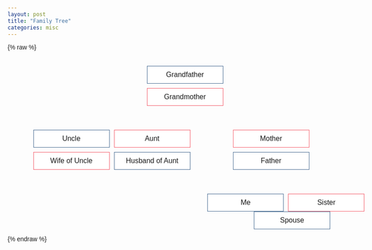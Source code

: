 ```yaml
---
layout: post
title: "Family Tree"
categories: misc
---
```


{% raw %}
<html lang="en">
<head>
  <meta charset="UTF-8">
  <meta name="viewport" content="width=device-width, initial-scale=1.0">
  <title>Family Tree</title>
  <style>
    body {
      font-family: Arial, sans-serif;
      margin: 20px;
    }

    .tree {
      display: flex;
      justify-content: center;
      align-items: center;
      height: 70vh;
      margin-top: 20vh;
    }

    .person {
      border: 1px solid black;
      padding: 10px;
      min-width: 150px;
      background-color: #FFFFFF;
      display: inline-block;
    }

    .person.female {
      border-color: #F45B69;
    }

    .person.male {
      border-color: #456990;
    }

    .person div {
      text-align: center;
    }

    .person .name {
      font-size: 16px;
    }

    .person .parentDrop, .person .spouseDrop, .person .childDrop {
      border: 1px dashed #000000;
      width: auto;
      min-width: 80px;
      min-height: 80px;
      display: inline-block;
      vertical-align: top;
      position: relative;
      padding-top: 15px;
    }

    .person .parentDrop>span,
    .person .spouseDrop>span,
    .person .childDrop>span {
      position: absolute;
      top: 2px;
      left: 2px;
      font-weight: bold;
    }

    .parentDrop>.person,
    .spouseDrop>.person,
    .childDrop>.person {
      margin-top: 20px;
    }

    .tree ul {
      padding-top: 20px;
      position: relative;
      transition: all 0.5s;
      -webkit-transition: all 0.5s;
      -moz-transition: all 0.5s;
    }

    .tree li {
      display: table-cell;
      text-align: center;
      list-style-type: none;
      position: relative;
      padding: 20px 5px 0 5px;
      transition: all 0.5s;
      -webkit-transition: all 0.5s;
      -moz-transition: all 0.5s;
    }

    .tree li::before, .tree li::after {
      content: '';
      position: absolute;
      top: 0;
      right: 50%;
      border-top: 1px solid #ccc;
      width: 50%;
      height: 20px;
    }

    .tree li::after {
      right: auto;
      left: 50%;
      border-left: 1px solid #ccc;
    }

    .tree li:only-child::after, .tree li:only-child::before {
      display: none;
    }

    .tree li:only-child {
      padding-top: 0;
    }

    .tree li:first-child::before, .tree li:last-child::after {
      border: 0 none;
    }

    .tree li:last-child::before {
      border-right: 1px solid #ccc;
      border-radius: 0 5px 0 0;
      -webkit-border-radius: 0 5px 0 0;
      -moz-border-radius: 0 5px 0 0;
    }

    .tree li:first-child::after {
      border-radius: 5px 0 0 0;
      -webkit-border-radius: 5px 0 0 0;
      -moz-border-radius: 5px 0 0 0;
    }

    .tree ul ul::before {
      content: '';
      position: absolute;
      top: 0;
      left: 50%;
      border-left: 1px solid #ccc;
      width: 0;
      height: 20px;
    }

    .tree li .parent {
      transition: all 0.5s;
      -webkit-transition: all 0.5s;
      -moz-transition: all 0.5s;
      margin-top: 10px;
    }

    .tree li .parent::before {
      content: '';
      position: absolute;
      top: 40px;
      left: 50%;
      border-left: 1px solid #ccc;
      border-right: 1px solid #ccc;
      width: 3px;
      height: 10px;
    }

    .tree li .family {
      position: relative;
    }

    .tree li .family .spouse {
      position:
            .absolute;
      top: 0;
      left: 50%;
      margin-left: 95px;
    }

    .tree li .family .spouse::before {
      content: '';
      position: absolute;
      top: 50%;
      left: -10px;
      border-top: 1px solid #ccc;
      border-bottom: 1px solid #ccc;
      width: 10px;
      height: 3px;
    }

    .tree li .child:hover,
    .tree li .child:hover+.parent .person,
    .tree li .parent .person:hover,
    .tree li .child:hover+.parent .person+ul li .child,
    .tree li .parent .person:hover+ul li .child {
      background: #c8e4f8;
      color: #000;
      border: 1px solid #94a0b4;
    }

    .tree li .child:hover+.parent::before,
    .tree li .child:hover+.parent .person+ul li::after,
    .tree li .parent .person:hover+ul li::after,
    .tree li .child:hover+.parent .person+ul li::before,
    .tree li .parent .person:hover+ul li::before,
    .tree li .child:hover+.parent .person+ul::before,
    .tree li .parent .person:hover+ul::before,
    .tree li .child:hover+.parent .person+ul ul::before,
    .tree li .parent .person:hover+ul ul::before {
      border-color: #94a0b4;
    }
  </style>
</head>
<body>

  <div class="tree">
    <ul>
      <li>
        <div class="family">
          <!-- Example family structure -->
          <div class="person child male">
            <div class="name">Grandfather</div>
          </div>
          <div class="parent">
            <div class="person female">
              <div class="name">Grandmother</div>
            </div>
            <ul>
              <li>
                <div class="family" style="width: 172px">
                  <div class="person child male">
                    <div class="name">Uncle</div>
                  </div>
                  <div class="parent">
                    <div class="person female">
                      <div class="name">Wife of Uncle</div>
                    </div>
                  </div>
                </div>
              </li>
              <li>
                <div class="family" style="width: 172px">
                  <div class="person child female">
                    <div class="name">Aunt</div>
                  </div>
                  <div class="parent">
                    <div class="person male">
                      <div class="name">Husband of Aunt</div>
                    </div>
                  </div>
                </div>
              </li>
              <li>
                <div class="family" style="width: 344px">
                  <div class="person child female">
                    <div class="name">Mother</div>
                  </div>
                  <div class="parent">
                    <div class="person male">
                      <div class="name">Father</div>
                    </div>
                    <ul>
                      <li>
                        <div class="person child male">
                          <div class="name">Me</div>
                        </div>
                      </li>
                      <li>
                        <div class="person child female">
                          <div class="name">Sister</div>
                        </div>
                      </li>
                    </ul>
                  </div>
                  <div class="person spouse male">
                    <div class="name">Spouse</div>
                  </div>
                </div>
              </li>
            </ul>
          </div>
        </div>
      </li>
    </ul>
  </div>

</body>
</html>
{% endraw %}

